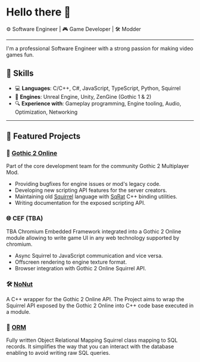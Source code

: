 # Hello there 👋

⚙️ Software Engineer | 🎮 Game Developer | 🛠️ Modder

---

I'm a professional Software Engineer with a strong passion for making video games fun.

## 🧪 Skills

- 💻 **Languages**: C/C++, C#, JavaScript, TypeScript, Python, Squirrel
- 🧱 **Engines**: Unreal Engine, Unity, ZenGine (Gothic 1 & 2)
- 🔍 **Experience with**: Gameplay programming, Engine tooling, Audio, Optimization, Networking

---

## 🧩 Featured Projects

### 🔧 [Gothic 2 Online](https://gothic-online.com/)
Part of the core development team for the community Gothic 2 Multiplayer Mod.
- Providing bugfixes for engine issues or mod's legacy code.
- Developing new scripting API features for the server creators.
- Maintaining old [Squirrel](https://gitlab.com/GothicMultiplayerTeam/dependencies/squirrel) language with [SqRat](https://gitlab.com/GothicMultiplayerTeam/dependencies/sqrat) C++ binding utilities.
- Writing documentation for the exposed scripting API.

### 🌐 CEF (TBA)
TBA Chromium Embedded Framework integrated into a Gothic 2 Online module allowing to write game UI in any web technology supported by chromium.
- Async Squirrel to JavaScript communication and vice versa.
- Offscreen rendering to engine texture format.
- Browser integration with Gothic 2 Online Squirrel API.

### 🛠️ [NoNut](https://gitlab.com/g2o/modules/dependencies/nonut)
A C++ wrapper for the Gothic 2 Online API. The Project aims to wrap the Squirrel API exposed by the Gothic 2 Online into C++ code base executed in a module.

### 🔌 [ORM](https://gitlab.com/g2o/scripts/orm)
Fully written Object Relational Mapping Squirrel class mapping to SQL records.
It simplifies the way that you can interact with the database enabling to avoid writing raw SQL queries.
